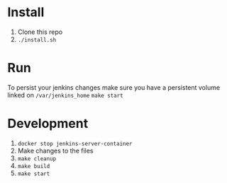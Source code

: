 # Install
1. Clone this repo
2. `./install.sh`

# Run
To persist your jenkins changes make sure you have a persistent volume linked on `/var/jenkins_home`
`make start`

# Development
1. `docker stop jenkins-server-container`
2. Make changes to the files
3. `make cleanup`
4. `make build`
5. `make start`
